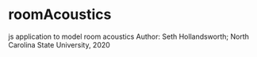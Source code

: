 # roomAcoustics
js application to model room acoustics
Author: Seth Hollandsworth;
North Carolina State University, 2020
